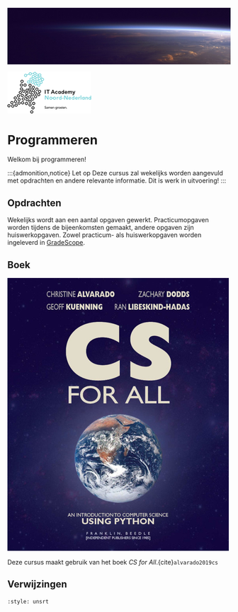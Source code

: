 ![](../images/header.jpg)

![](../images/itan_logo_black_wordmark.png)

# Programmeren

Welkom bij programmeren!

:::{admonition,notice} Let op
Deze cursus zal wekelijks worden aangevuld met opdrachten en andere relevante informatie. Dit is werk in uitvoering!
:::

## Opdrachten

Wekelijks wordt aan een aantal opgaven gewerkt. Practicumopgaven worden tijdens de bijeenkomsten gemaakt, andere opgaven zijn huiswerkopgaven. Zowel practicum- als huiswerkopgaven worden ingeleverd in [GradeScope](https://www.gradescope.com/).

## Boek

![CS for All](../images/cs_for_all.jpg)

Deze cursus maakt gebruik van het boek *CS for All*.{cite}`alvarado2019cs`

## Verwijzingen

```{bibliography} /references.bib
:style: unsrt
```
